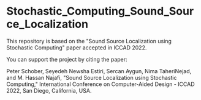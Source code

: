 # Stochastic_Computing_Sound_Source_Localization

This repository is based on the "Sound Source Localization using Stochastic Computing" paper accepted in ICCAD 2022.

You can support the project by citing the paper:

Peter Schober, Seyedeh Newsha Estiri, Sercan Aygun, Nima TaheriNejad, and M. Hassan Najafi, "Sound Source Localization using Stochastic Computing," International Conference on Computer-Aided Design - ICCAD 2022, San Diego, California, USA.
